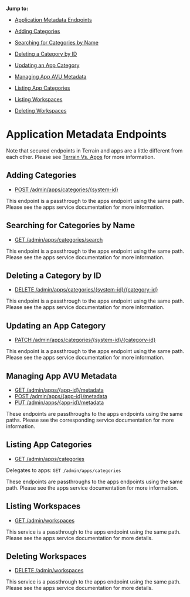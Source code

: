 **Jump to:**

* [Application Metadata Endpoints](#application-metadata-endpoints)

* [Adding Categories](#adding-categories)

* [Searching for Categories by Name](#searching-for-categories-by-name)
    
* [Deleting a Category by ID](#deleting-a-category-by-id)

* [Updating an App Category](#updating-an-app-category)

* [Managing App AVU Metadata](#managing-app-avu-metadata)

* [Listing App Categories](#listing-app-categories)

* [Listing Workspaces](#listing-workspaces)

* [Deleting Workspaces](#deleting-workspaces)

# Application Metadata Endpoints

Note that secured endpoints in Terrain and apps are a little different from each other.
Please see [Terrain Vs. Apps](terrain-v-apps.md) for more information.

## Adding Categories

* [POST /admin/apps/categories/{system-id}](https://de.cyverse.org/terrain/docs/index.html#!/default/post_terrain_admin_apps_categories_system_id)

This endpoint is a passthrough to the apps endpoint using the same path.
Please see the apps service documentation for more information.

## Searching for Categories by Name

* [GET /admin/apps/categories/search](https://de.cyverse.org/terrain/docs/index.html#!/default/get_terrain_admin_apps_categories_search)

This endpoint is a passthrough to the apps endpoint using the same path.
Please see the apps service documentation for more information.

## Deleting a Category by ID

* [DELETE /admin/apps/categories/{system-id}/{category-id}](https://de.cyverse.org/terrain/docs/index.html#!/default/delete_terrain_admin_apps_categories_system_id_category_id)

This endpoint is a passthrough to the apps endpoint using the same path.
Please see the apps service documentation for more information.

## Updating an App Category

* [PATCH /admin/apps/categories/{system-id}/{category-id}](https://de.cyverse.org/terrain/docs/index.html#!/default/patch_terrain_admin_apps_categories_system_id_category_id)

This endpoint is a passthrough to the apps endpoint using the same path.
Please see the apps service documentation for more information.

## Managing App AVU Metadata

* [GET /admin/apps/{app-id}/metadata](https://de.cyverse.org/terrain/docs/index.html#!/default/get_terrain_admin_apps_app_id_metadata)
* [POST /admin/apps/{app-id}/metadata](https://de.cyverse.org/terrain/docs/index.html#!/default/post_terrain_admin_apps_app_id_metadata)
* [PUT /admin/apps/{app-id}/metadata](https://de.cyverse.org/terrain/docs/index.html#!/default/put_terrain_admin_apps_app_id_metadata)

These endpoints are passthroughs to the apps endpoints using the same paths.
Please see the corresponding service documentation for more information.

## Listing App Categories

* [GET /admin/apps/categories](https://de.cyverse.org/terrain/docs/index.html#!/default/get_terrain_admin_apps_categories)

Delegates to apps: `GET /admin/apps/categories`

These endpoints are passthroughs to the apps endpoints using the same path.
Please see the apps service documentation for more information.

## Listing Workspaces

* [GET /admin/workspaces](https://de.cyverse.org/terrain/docs/index.html#!/default/get_terrain_admin_workspaces)

This service is a passthrough to the apps endpoint using the same path.
Please see the apps service documentation for more details.

## Deleting Workspaces

* [DELETE /admin/workspaces](https://de.cyverse.org/terrain/docs/index.html#!/default/delete_terrain_admin_workspaces)

This service is a passthrough to the apps endpoint using the same path.
Please see the apps service documentation for more details.
